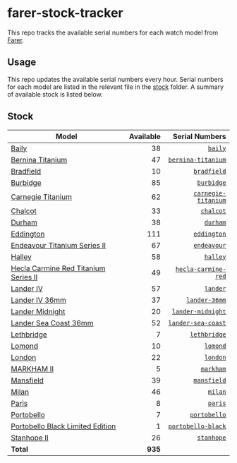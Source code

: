 # farer-stock-tracker

This repo tracks the available serial numbers for each watch model from [Farer](https://farer.com).

## Usage

This repo updates the available serial numbers every hour. Serial numbers for each model are listed in the relevant file in the [stock](./stock) folder. A summary of available stock is listed below.

## Stock

| Model | Available | Serial Numbers |
| ----- | --------: | -------------: |
| [Baily](https://usd.farer.com/products/baily) | 38 | [`baily`](./stock/baily) |
| [Bernina Titanium](https://usd.farer.com/products/bernina-titanium) | 47 | [`bernina-titanium`](./stock/bernina-titanium) |
| [Bradfield](https://usd.farer.com/products/bradfield) | 10 | [`bradfield`](./stock/bradfield) |
| [Burbidge](https://usd.farer.com/products/burbidge) | 85 | [`burbidge`](./stock/burbidge) |
| [Carnegie Titanium](https://usd.farer.com/products/carnegie-titanium) | 62 | [`carnegie-titanium`](./stock/carnegie-titanium) |
| [Chalcot](https://usd.farer.com/products/chalcot) | 33 | [`chalcot`](./stock/chalcot) |
| [Durham](https://usd.farer.com/products/durham) | 38 | [`durham`](./stock/durham) |
| [Eddington](https://usd.farer.com/products/eddington) | 111 | [`eddington`](./stock/eddington) |
| [Endeavour Titanium Series II](https://usd.farer.com/products/endeavour) | 67 | [`endeavour`](./stock/endeavour) |
| [Halley](https://usd.farer.com/products/halley) | 58 | [`halley`](./stock/halley) |
| [Hecla Carmine Red Titanium Series II](https://usd.farer.com/products/hecla-carmine-red) | 49 | [`hecla-carmine-red`](./stock/hecla-carmine-red) |
| [Lander IV](https://usd.farer.com/products/lander) | 57 | [`lander`](./stock/lander) |
| [Lander IV 36mm](https://usd.farer.com/products/lander-36mm) | 37 | [`lander-36mm`](./stock/lander-36mm) |
| [Lander Midnight](https://usd.farer.com/products/lander-midnight) | 20 | [`lander-midnight`](./stock/lander-midnight) |
| [Lander Sea Coast 36mm](https://usd.farer.com/products/lander-sea-coast) | 52 | [`lander-sea-coast`](./stock/lander-sea-coast) |
| [Lethbridge](https://usd.farer.com/products/lethbridge) | 7 | [`lethbridge`](./stock/lethbridge) |
| [Lomond](https://usd.farer.com/products/lomond) | 10 | [`lomond`](./stock/lomond) |
| [London](https://usd.farer.com/products/london) | 22 | [`london`](./stock/london) |
| [MARKHAM II](https://usd.farer.com/products/markham) | 5 | [`markham`](./stock/markham) |
| [Mansfield](https://usd.farer.com/products/mansfield) | 39 | [`mansfield`](./stock/mansfield) |
| [Milan](https://usd.farer.com/products/milan) | 46 | [`milan`](./stock/milan) |
| [Paris](https://usd.farer.com/products/paris) | 8 | [`paris`](./stock/paris) |
| [Portobello](https://usd.farer.com/products/portobello) | 7 | [`portobello`](./stock/portobello) |
| [Portobello Black Limited Edition](https://usd.farer.com/products/portobello-black) | 1 | [`portobello-black`](./stock/portobello-black) |
| [Stanhope II](https://usd.farer.com/products/stanhope) | 26 | [`stanhope`](./stock/stanhope) |
| **Total** | **935** | |
